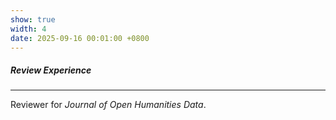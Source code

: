 ```yaml
---
show: true
width: 4
date: 2025-09-16 00:01:00 +0800
---
```


<div class="p-4">
    <h5>Review Experience</h5>
    <hr />
    <p>
        Reviewer for <em>Journal of Open Humanities Data</em>.
    </p>
</div>